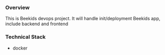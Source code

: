 ### Overview

This is Beekids devops project. It will handle init/deployment Beekids app, include backend and frontend

### Technical Stack

- docker
